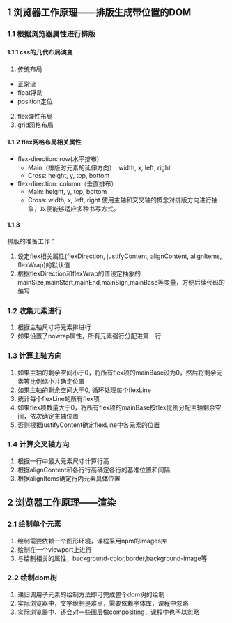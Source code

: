 ## 1 浏览器工作原理——排版生成带位置的DOM
### 1.1 根据浏览器属性进行排版
#### 1.1.1 css的几代布局演变
1. 传统布局
  - 正常流
  - float浮动
  - position定位
2. flex弹性布局
3. grid网格布局
#### 1.1.2 flex网格布局相关属性
- flex-direction: row(水平排布)
  - Main（排版时元素的延伸方向）: width, x, left, right
  - Cross: height, y, top, bottom
- flex-direction: column（垂直排布）
  - Main: height, y, top, bottom
  - Cross: width, x, left, right
使用主轴和交叉轴的概念对排版方向进行抽象，以便能够适应多种书写方式。
#### 1.1.3 
排版的准备工作：
1. 设定flex相关属性(flexDirection, justifyContent, alignContent, alignItems, flexWrap)的默认值
2. 根据flexDirection和flexWrap的值设定抽象的mainSize,mainStart,mainEnd,mainSign,mainBase等变量，方便后续代码的编写

### 1.2 收集元素进行
1. 根据主轴尺寸将元素排进行
2. 如果设置了nowrap属性，所有元素强行分配进第一行

### 1.3 计算主轴方向
1. 如果主轴的剩余空间小于0，将所有flex项的mainBase设为0，然后将剩余元素等比例缩小并确定位置
2. 如果主轴的剩余空间大于0, 循环处理每个flexLine
  1. 统计每个flexLine的所有flex项
  2. 如果flex项数量大于0，将所有flex项的mainBase按flex比例分配主轴剩余空间，依次确定主轴位置
  3. 否则根据justifyContent确定flexLine中各元素的位置

### 1.4 计算交叉轴方向
1. 根据一行中最大元素尺寸计算行高
2. 根据alignContent和各行行高确定各行的基准位置和间隔
3. 根据alignItems确定行内元素具体位置

## 2 浏览器工作原理——渲染
### 2.1 绘制单个元素
1. 绘制需要依赖一个图形环境，课程采用npm的images库
2. 绘制在一个viewport上进行
3. 与绘制相关的属性，background-color,border,background-image等

### 2.2 绘制dom树
1. 递归调用子元素的绘制方法即可完成整个dom树的绘制
2. 实际浏览器中，文字绘制是难点，需要依赖字体库，课程中忽略
3. 实际浏览器中，还会对一些图层做compositing，课程中也予以忽略